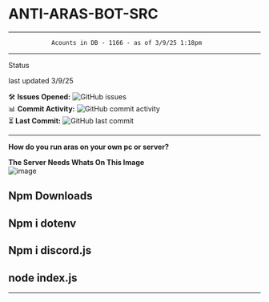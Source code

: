 # ANTI-ARAS-BOT-SRC
-----------------------

                Acounts in DB - 1166 - as of 3/9/25 1:18pm 


----------------------- 

Status 

last updated 3/9/25

🛠️ **Issues Opened:** ![GitHub issues](https://img.shields.io/github/issues/Tsarontop/ANTI-ARAS-BOT-SRC)  
📊 **Commit Activity:** ![GitHub commit activity](https://img.shields.io/github/commit-activity/m/Tsarontop/ANTI-ARAS-BOT-SRC)  
⏳ **Last Commit:** ![GitHub last commit](https://img.shields.io/github/last-commit/Tsarontop/ANTI-ARAS-BOT-SRC)



----------------------- 

__**How do you run aras on your own pc or server?**__

**The Server Needs Whats On This Image**			          
![image](https://github.com/user-attachments/assets/10c568b0-da2e-486b-b3ea-6edcf32279e3)

**Npm Downloads**
---
Npm i dotenv
---
Npm i discord.js
---
node index.js
---
--------------------------------------------
